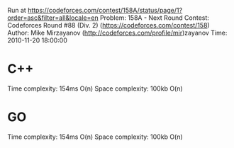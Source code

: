 Run at https://codeforces.com/contest/158A/status/page/1?order=asc&filter=all&locale=en
Problem: 158A - Next Round
Contest: Codeforces Round #88 (Div. 2) (https://codeforces.com/contest/158)
Author: Mike Mirzayanov (http://codeforces.com/profile/mir)zayanov
Time: 2010-11-20 18:00:00

# C++
  Time complexity: 154ms O(n)
  Space complexity: 100kb O(n)

# GO
  Time complexity: 154ms O(n)
  Space complexity: 100kb O(n)
